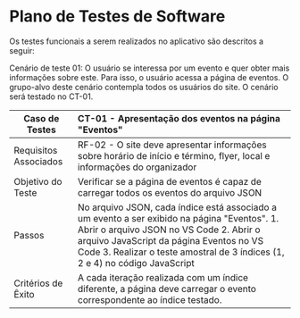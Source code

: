 # Plano de Testes de Software

Os testes funcionais a serem realizados no aplicativo são descritos a seguir:

Cenário de teste 01: O usuário se interessa por um evento e quer obter mais informações sobre este. Para isso, o usuário acessa a página de eventos. O grupo-alvo deste cenário contempla todos os usuários do site. O cenário será testado no CT-01.

|Caso de Testes|CT-01 - Apresentação dos eventos na página "Eventos"|
|-|:-|
|Requisitos Associados|RF-02 - O site deve apresentar informações sobre horário de início e término, flyer, local e informações do organizador|
|Objetivo do Teste|Verificar se a página de eventos é capaz de carregar todos os eventos do arquivo JSON|
|Passos|No arquivo JSON, cada índice está associado a um evento a ser exibido na página "Eventos".  1. Abrir o arquivo JSON no VS Code  2. Abrir o arquivo JavaScript da página Eventos no VS Code  3. Realizar o teste amostral de 3 índices (1, 2 e 4) no código JavaScript |
|Critérios de Êxito|A cada iteração realizada com um índice diferente, a página deve carregar o evento correspondente ao índice testado.|